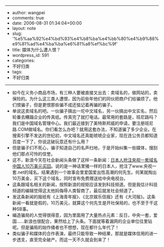 - --
- author: wangpei
- comments: true
- date: 2006-08-31 01:34:04+00:00
- layout: note
- slug: '%e5%aa%92%e4%bd%93%e4%b8%ba%e4%bb%80%e4%b9%88%e9%81%ad%e4%ba%ba%e6%81%a8%ef%bc%9f'
- title: 媒体为什么遭人恨？
- wordpress_id: 591
- categories:
- 不好归类
- tags:
- 不好归类
- --
- 如今在义务小商品市场，有三种人要被直接叉出去：卖域名的，做网站的，卖保险的。为什么这三类人遭恨，因为前些年他们的同伙把商户们给骗烦了。他们恨骗子，但是更恨那些骗不成还惦记着再骗的骗子。
- 单说这卖域名的吧。一伙骗子搞出一坨中文域名，另一伙搞出中文实名，然后轮番去糟蹋企业的传真纸。传真完了就打电话。最常用的套路是，班尼路吗？我们是中国域名管理中心。我们最近接到了美特斯邦威的申请，要注册班尼路.COM做域名。你们看怎么办吧？就用这套办法，不知道骗了多少企业。在搜索引擎不发达的世纪初，中文域名还真能唬唬企业家，现在连公务员都知道百度一下了，你说这破玩意还有什么用？
- 但是骗子们不死心，骗子知道自己的名声扫地，于是开始纠集一些媒体，搜刮他们那点可怜的信誉。
- 这不，新浪今天在社会新闻头条做了这样一条新闻：[日本人抢注央视一套域名 中国人10万美元买回](http://news.sina.com.cn/s/2006-08-31/04559895007s.shtml)。说的是一神话里猪一样的日本人，抢注了www.央视一套.net的域名。结果遇到一个故事会里爱国爱出性高潮的何先生。何某就掏出10万美金，买下这个域名，同时宣布免费赠送给中央电视台。
- 这条跟域名相关的新闻，按照新浪的规矩应该发到科技频道。但是我估计科技频道的编辑觉得这太他妈侮辱人类智商了，最后就发社会频道了。
- 发这条新闻的报纸有《上海青年报》、《北京娱乐信报》还有《大河报》。这条新闻一看就是假的，10万美元，就算这个何先生是开社保局的，也不至于干这种SB事。
- 编造骗局的人觉得很得意，因为里面用了大量热点元素：反日，中央一套，爱国……新浪也很配合，果然给上了头条。下面就等着漏网的企业单位往里钻呢。但是骗局的始作俑者也不想想，现在都什么年代了！
- 类似骗子和媒体的合作表演，最终只能导致一种结果，那就是媒体信用的进一步透支，直至完全破产。而这一天不久就会到来了！
